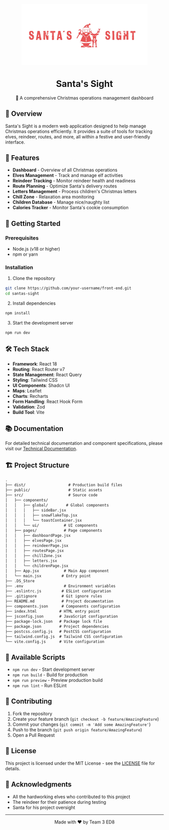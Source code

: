 <div align="center">
  <img src="https://github.com/RVSolutionsplus507/christmas-front-end/blob/main/src/assets/sslogo.webp" alt="Santa's Sight Logo" width="400"/>

  # Santa's Sight

  🎄 A comprehensive Christmas operations management dashboard
</div>

## 📖 Overview

Santa's Sight is a modern web application designed to help manage Christmas operations efficiently. It provides a suite of tools for tracking elves, reindeer, routes, and more, all within a festive and user-friendly interface.

## 🌟 Features

- **Dashboard** - Overview of all Christmas operations
- **Elves Management** - Track and manage elf activities
- **Reindeer Tracking** - Monitor reindeer health and readiness
- **Route Planning** - Optimize Santa's delivery routes
- **Letters Management** - Process children's Christmas letters
- **Chill Zone** - Relaxation area monitoring
- **Children Database** - Manage nice/naughty list
- **Calories Tracker** - Monitor Santa's cookie consumption

## 🚀 Getting Started

### Prerequisites

- Node.js (v18 or higher)
- npm or yarn

### Installation

1. Clone the repository
```bash
git clone https://github.com/your-username/front-end.git
cd santas-sight
```

2. Install dependencies
```bash
npm install
```

3. Start the development server
```bash
npm run dev
```

## 🛠 Tech Stack

- **Framework**: React 18
- **Routing**: React Router v7
- **State Management**: React Query
- **Styling**: Tailwind CSS
- **UI Components**: Shadcn UI
- **Maps**: Leaflet
- **Charts**: Recharts
- **Form Handling**: React Hook Form
- **Validation**: Zod
- **Build Tool**: Vite

## 📚 Documentation

For detailed technical documentation and component specifications, please visit our [Technical Documentation](https://topaz-price-4e1.notion.site/Propuesta-Dise-o-TEAM3-ED8-12d4111b2f52808aae9aeedc2c02cd64?pvs=4).

## 🏗 Project Structure

```
.
├── dist/                   # Production build files
├── public/                 # Static assets
├── src/                    # Source code
│   ├── components/
│   │   ├── global/        # Global components
│   │   │   ├── sideBar.jsx
│   │   │   ├── snowFlakeTop.jsx
│   │   │   └── toastContainer.jsx
│   │   └── ui/           # UI components
│   ├── pages/            # Page components
│   │   ├── dashboardPage.jsx
│   │   ├── elvesPage.jsx
│   │   ├── reindeerPage.jsx
│   │   ├── routesPage.jsx
│   │   ├── chillZone.jsx
│   │   ├── letters.jsx
│   │   └── childrenPage.jsx
│   ├── App.jsx           # Main App component
│   └── main.jsx         # Entry point
├── .DS_Store
├── .env                  # Environment variables
├── .eslintrc.js         # ESLint configuration
├── .gitignore           # Git ignore rules
├── README.md            # Project documentation
├── components.json      # Components configuration
├── index.html          # HTML entry point
├── jsconfig.json       # JavaScript configuration
├── package-lock.json   # Package lock file
├── package.json        # Project dependencies
├── postcss.config.js   # PostCSS configuration
├── tailwind.config.js  # Tailwind CSS configuration
└── vite.config.js      # Vite configuration
```

## 🔄 Available Scripts

- `npm run dev` - Start development server
- `npm run build` - Build for production
- `npm run preview` - Preview production build
- `npm run lint` - Run ESLint

## 🤝 Contributing

1. Fork the repository
2. Create your feature branch (`git checkout -b feature/AmazingFeature`)
3. Commit your changes (`git commit -m 'Add some AmazingFeature'`)
4. Push to the branch (`git push origin feature/AmazingFeature`)
5. Open a Pull Request

## 📜 License

This project is licensed under the MIT License - see the [LICENSE](LICENSE) file for details.

## 🙏 Acknowledgments

- All the hardworking elves who contributed to this project
- The reindeer for their patience during testing
- Santa for his project oversight

---

<div align="center">
  Made with ❤️ by Team 3 ED8
</div>
